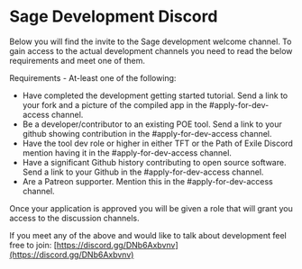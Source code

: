 # Sage Development Discord

Below you will find the invite to the Sage development welcome channel.
To gain access to the actual development channels you need to read the below requirements and meet one of them.

Requirements - At-least one of the following:
- Have completed the development getting started tutorial. Send a link to your fork and a picture of the compiled app in the #apply-for-dev-access channel.
- Be a developer/contributor to an existing POE tool. Send a link to your github showing contribution in the #apply-for-dev-access channel.
- Have the tool dev role or higher in either TFT or the Path of Exile Discord mention having it in the #apply-for-dev-access channel.
- Have a significant Github history contributing to open source software. Send a link to your Github in the #apply-for-dev-access channel.
- Are a Patreon supporter. Mention this in the #apply-for-dev-access channel.

Once your application is approved you will be given a role that will grant you access to the discussion channels.

If you meet any of the above and would like to talk about development feel free to join: [https://discord.gg/DNb6Axbvnv](https://discord.gg/DNb6Axbvnv)
